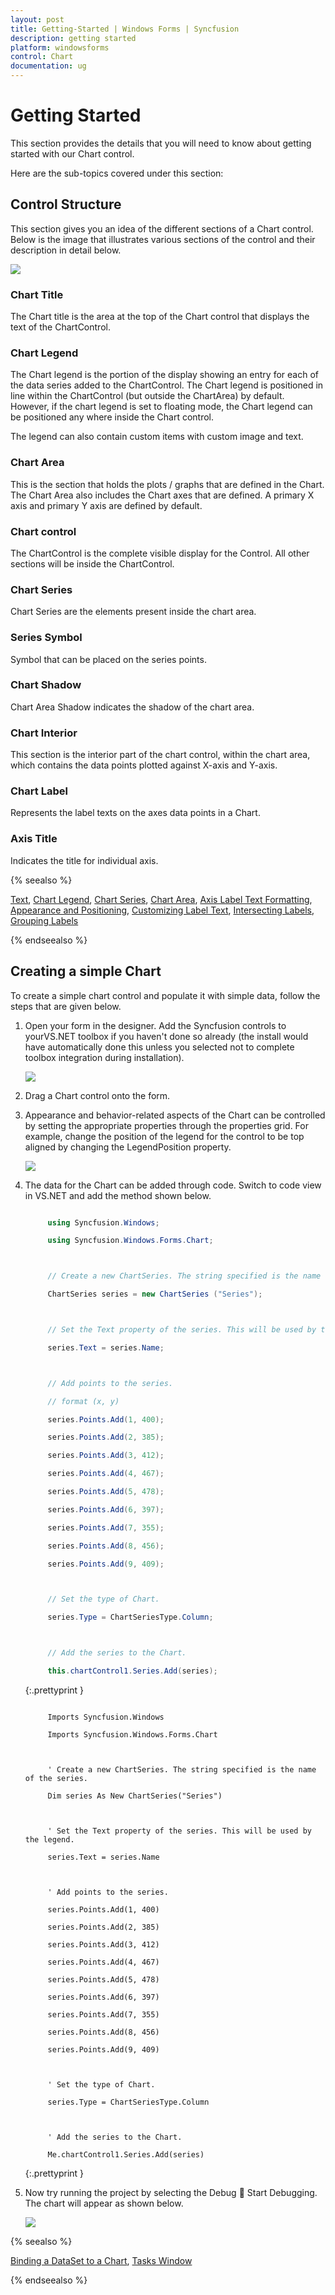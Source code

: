 ```yaml
---
layout: post
title: Getting-Started | Windows Forms | Syncfusion
description: getting started
platform: windowsforms
control: Chart
documentation: ug
---
```


# Getting Started

This section provides the details that you will need to know about getting started with our Chart control. 

Here are the sub-topics covered under this section:

## Control Structure

This section gives you an idea of the different sections of a Chart control. Below is the image that illustrates various sections of the control and their description in detail below.



![](Getting-Started_images/Getting-Started_img1.jpeg)




### Chart Title

The Chart title is the area at the top of the Chart control that displays the text of the ChartControl.

### Chart Legend 

The Chart legend is the portion of the display showing an entry for each of the data series added to the ChartControl. The Chart legend is positioned in line within the ChartControl (but outside the ChartArea) by default. However, if the chart legend is set to floating mode, the Chart legend can be positioned any where inside the Chart control.

The legend can also contain custom items with custom image and text.

### Chart Area 

This is the section that holds the plots / graphs that are defined in the Chart. The Chart Area also includes the Chart axes that are defined. A primary X axis and primary Y axis are defined by default.

### Chart control

The ChartControl is the complete visible display for the Control. All other sections will be inside the ChartControl. 

### Chart Series

Chart Series are the elements present inside the chart area.

### Series Symbol

Symbol that can be placed on the series points.

### Chart Shadow

Chart Area Shadow indicates the shadow of the chart area.

### Chart Interior

This section is the interior part of the chart control, within the chart area, which contains the data points plotted against X-axis and Y-axis.

### Chart Label

Represents the label texts on the axes data points in a Chart.

### Axis Title

Indicates the title for individual axis.

{% seealso %}

[Text](http://help.syncfusion.com/windowsforms/chart/chart-appearance#foreground-settings), [Chart Legend](http://help.syncfusion.com/windowsforms/chart/chart-legend-and-legend-items), [Chart Series](http://help.syncfusion.com/windowsforms/chart/chart-series), [Chart Area](http://help.syncfusion.com/windowsforms/chart/chart-area), [Axis Label Text Formatting](http://help.syncfusion.com/windowsforms/chart/chart-axes#axis-label-text-formatting), [Appearance and Positioning](http://help.syncfusion.com/windowsforms/chart/chart-axes#axis-label-text-formatting), [Customizing Label Text](http://help.syncfusion.com/windowsforms/chart/chart-axes#customizing-label-text), [Intersecting Labels](http://help.syncfusion.com/windowsforms/chart/chart-axes#intersecting-labels), [Grouping Labels](http://help.syncfusion.com/windowsforms/chart/chart-axes#grouping-labels)

{% endseealso %}

## Creating a simple Chart

To create a simple chart control and populate it with simple data, follow the steps that are given below.

1. Open your form in the designer. Add the Syncfusion controls to yourVS.NET toolbox if you haven't done so already (the install would have automatically done this unless you selected not to complete toolbox integration during installation). 



   ![](Getting-Started_images/Getting-Started_img2.jpeg)




2. Drag a Chart control onto the form.
3. Appearance and behavior-related aspects of the Chart can be controlled by setting the appropriate properties through the properties grid. For example, change the position of the legend for the control to be top aligned by changing the LegendPosition property. 



   ![](Getting-Started_images/Getting-Started_img3.jpeg) 





4. The data for the Chart can be added through code. Switch to code view in VS.NET and add the method shown below.

   ~~~ cs

		using Syncfusion.Windows;

		using Syncfusion.Windows.Forms.Chart;



		// Create a new ChartSeries. The string specified is the name of the series.

		ChartSeries series = new ChartSeries ("Series");



		// Set the Text property of the series. This will be used by the legend to display a descriptive name.

		series.Text = series.Name;



		// Add points to the series.

		// format (x, y)

		series.Points.Add(1, 400);

		series.Points.Add(2, 385);

		series.Points.Add(3, 412);

		series.Points.Add(4, 467);

		series.Points.Add(5, 478);

		series.Points.Add(6, 397);

		series.Points.Add(7, 355);

		series.Points.Add(8, 456);

		series.Points.Add(9, 409);



		// Set the type of Chart.

		series.Type = ChartSeriesType.Column;    



		// Add the series to the Chart.

		this.chartControl1.Series.Add(series);

   ~~~
   {:.prettyprint }
         

   ~~~ vbnet

		Imports Syncfusion.Windows

		Imports Syncfusion.Windows.Forms.Chart



		' Create a new ChartSeries. The string specified is the name of the series.

		Dim series As New ChartSeries("Series")



		' Set the Text property of the series. This will be used by the legend.

		series.Text = series.Name



		' Add points to the series.

		series.Points.Add(1, 400)

		series.Points.Add(2, 385)

		series.Points.Add(3, 412)

		series.Points.Add(4, 467)

		series.Points.Add(5, 478)

		series.Points.Add(6, 397)

		series.Points.Add(7, 355)

		series.Points.Add(8, 456)

		series.Points.Add(9, 409)



		' Set the type of Chart.

		series.Type = ChartSeriesType.Column



		' Add the series to the Chart.

		Me.chartControl1.Series.Add(series)

   ~~~
   {:.prettyprint }
   
5. Now try running the project by selecting the Debug  Start Debugging. The chart will appear as shown below.



   ![](Getting-Started_images/Getting-Started_img4.jpeg)
   
   
{% seealso %}

[Binding a DataSet to a Chart](http://help.syncfusion.com/windowsforms/chart/chart-data#binding-a-dataset-to-the-chart), [Tasks Window](http://help.syncfusion.com/windowsforms/chart/design-time-features#tasks-window)

{% endseealso %}
